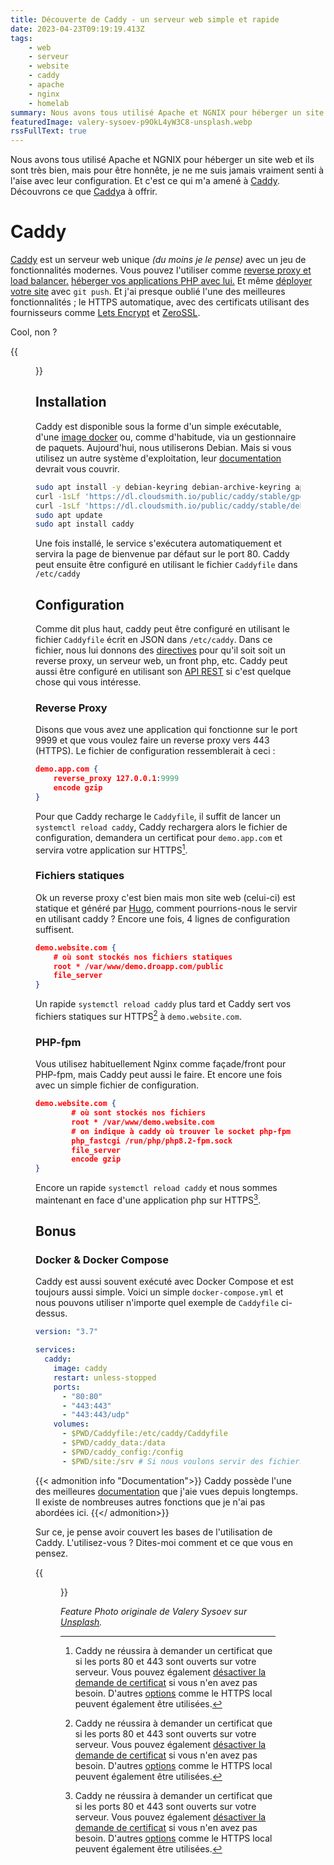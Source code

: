 ```yaml
---
title: Découverte de Caddy - un serveur web simple et rapide
date: 2023-04-23T09:19:19.413Z
tags:
    - web
    - serveur
    - website
    - caddy
    - apache
    - nginx
    - homelab
summary: Nous avons tous utilisé Apache et NGNIX pour héberger un site web et ils sont très bien, mais pour être honnête, je ne me suis jamais vraiment senti à l'aise avec leur configuration. Et c'est ce qui m'a amené à Caddy. Découvrons ce que Caddy a à offrir.
featuredImage: valery-sysoev-p9OkL4yW3C8-unsplash.webp
rssFullText: true
---
```

Nous avons tous utilisé Apache et NGNIX pour héberger un site web et ils sont très bien, mais pour être honnête, je ne me suis jamais vraiment senti à l'aise avec leur configuration. Et c'est ce qui m'a amené à [Caddy](https://caddyserver.com/). Découvrons ce que [Caddy](https://caddyserver.com/)a à offrir.

# Caddy
[Caddy](https://caddyserver.com/) est un serveur web unique _(du moins je le pense)_ avec un jeu de fonctionnalités modernes. Vous pouvez l'utiliser comme [reverse proxy et load balancer.](https://caddyserver.com/docs/proxy) [héberger vos applications PHP avec lui.](https://caddyserver.com/docs/fastcgi) Et même [déployer votre site](https://caddyserver.com/docs/git) avec ``git push``. Et j'ai presque oublié l'une des meilleures fonctionnalités ; le HTTPS automatique, avec des certificats utilisant des fournisseurs comme [Lets Encrypt](https://letsencrypt.org/) et [ZeroSSL](https://zerossl.com/).
 
Cool, non ?

{{<figure src="/img/bbt-give-it-to-me-amy.gif">}}

## Installation

Caddy est disponible sous la forme d'un simple exécutable, d'une [image docker](https://hub.docker.com/_/caddy) ou, comme d'habitude, via un gestionnaire de paquets. Aujourd'hui, nous utiliserons Debian. Mais si vous utilisez un autre système d'exploitation, leur [documentation](https://caddyserver.com/docs/install) devrait vous couvrir.

```bash
sudo apt install -y debian-keyring debian-archive-keyring apt-transport-https
curl -1sLf 'https://dl.cloudsmith.io/public/caddy/stable/gpg.key' | sudo gpg --dearmor -o /usr/share/keyrings/caddy-stable-archive-keyring.gpg
curl -1sLf 'https://dl.cloudsmith.io/public/caddy/stable/debian.deb.txt' | sudo tee /etc/apt/sources.list.d/caddy-stable.list
sudo apt update
sudo apt install caddy
```

Une fois installé, le service s'exécutera automatiquement et servira la page de bienvenue par défaut sur le port 80. Caddy peut ensuite être configuré en utilisant le fichier ```Caddyfile``` dans ```/etc/caddy```

## Configuration

Comme dit plus haut, caddy peut être configuré en utilisant le fichier ```Caddyfile``` écrit en JSON dans ```/etc/caddy```. Dans ce fichier, nous lui donnons des [directives](https://caddyserver.com/docs/caddyfile/directives) pour qu'il soit soit un reverse proxy, un serveur web, un front php, etc. Caddy peut aussi être configuré en utilisant son [API REST](https://caddyserver.com/docs/api) si c'est quelque chose qui vous intéresse.

### Reverse Proxy

Disons que vous avez une application qui fonctionne sur le port 9999 et que vous voulez faire un reverse proxy vers 443 (HTTPS). Le fichier de configuration ressemblerait à ceci :

```json
demo.app.com {
    reverse_proxy 127.0.0.1:9999
    encode gzip
}
```

Pour que Caddy recharge le ```Caddyfile```, il suffit de lancer un ```systemctl reload caddy```, Caddy rechargera alors le fichier de configuration, demandera un certificat pour ```demo.app.com``` et servira votre application sur HTTPS[^HTTPS].

### Fichiers statiques

Ok un reverse proxy c'est bien mais mon site web (celui-ci) est statique et généré par [Hugo](https://gohugo.io), comment pourrions-nous le servir en utilisant caddy ? Encore une fois, 4 lignes de configuration suffisent.

```json
demo.website.com {
    # où sont stockés nos fichiers statiques
    root * /var/www/demo.droapp.com/public
    file_server 
}
```

Un rapide ```systemctl reload caddy``` plus tard et Caddy sert vos fichiers statiques sur HTTPS[^HTTPS] à ```demo.website.com```.

[^HTTPS]: Caddy ne réussira à demander un certificat que si les ports 80 et 443 sont ouverts sur votre serveur. Vous pouvez également [désactiver la demande de certificat](https://caddyserver.com/docs/automatic-https#activation) si vous n'en avez pas besoin. D'autres [options](https://caddyserver.com/docs/automatic-https) comme le HTTPS local peuvent également être utilisées.

### PHP-fpm

Vous utilisez habituellement Nginx comme façade/front pour PHP-fpm, mais Caddy peut aussi le faire. Et encore une fois avec un simple fichier de configuration.

```json
demo.website.com {
        # où sont stockés nos fichiers
        root * /var/www/demo.website.com
        # on indique à caddy où trouver le socket php-fpm
	    php_fastcgi /run/php/php8.2-fpm.sock	
        file_server
        encode gzip
}
```
Encore un rapide ```systemctl reload caddy``` et nous sommes maintenant en face d'une application php sur HTTPS[^HTTPS].

## Bonus

### Docker & Docker Compose

Caddy est aussi souvent exécuté avec Docker Compose et est toujours aussi simple. Voici un simple ```docker-compose.yml``` et nous pouvons utiliser n'importe quel exemple de ```Caddyfile``` ci-dessus.

```yml
version: "3.7"

services:
  caddy:
    image: caddy
    restart: unless-stopped
    ports:
      - "80:80"
      - "443:443"
      - "443:443/udp"
    volumes:
      - $PWD/Caddyfile:/etc/caddy/Caddyfile
      - $PWD/caddy_data:/data
      - $PWD/caddy_config:/config
      - $PWD/site:/srv # Si nous voulons servir des fichiers statiques dans $PWD/site
```

{{< admonition info "Documentation">}}
Caddy possède l'une des meilleures [documentation](https://caddyserver.com/docs/) que j'aie vues depuis longtemps. Il existe de nombreuses autres fonctions que je n'ai pas abordées ici.
{{</ admonition>}}

Sur ce, je pense avoir couvert les bases de l'utilisation de Caddy. L'utilisez-vous ? Dites-moi comment et ce que vous en pensez.

{{<figure src="/img/designated-survivor-beer.gif">}}


_Feature Photo originale de Valery Sysoev sur [Unsplash](https://unsplash.com/@valerysysoev?utm_source=unsplash&utm_medium=referral&utm_content=creditCopyText)._